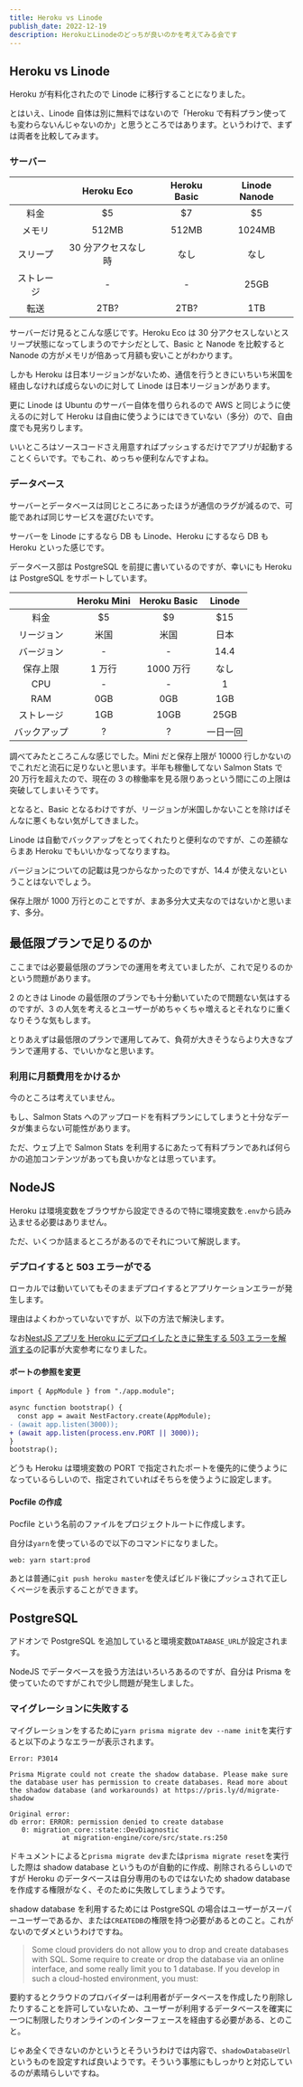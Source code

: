 ```yaml
---
title: Heroku vs Linode
publish_date: 2022-12-19
description: HerokuとLinodeのどっちが良いのかを考えてみる会です
---
```


## Heroku vs Linode

Heroku が有料化されたので Linode に移行することになりました。

とはいえ、Linode 自体は別に無料ではないので「Heroku で有料プラン使っても変わらないんじゃないのか」と思うところではあります。というわけで、まずは両者を比較してみます。

### サーバー

|            |     Heroku Eco      | Heroku Basic | Linode Nanode |
| :--------: | :-----------------: | :----------: | :-----------: |
|    料金    |         $5          |      $7      |      $5       |
|   メモリ   |        512MB        |    512MB     |    1024MB     |
|  スリープ  | 30 分アクセスなし時 |     なし     |     なし      |
| ストレージ |          -          |      -       |     25GB      |
|    転送    |        2TB?         |     2TB?     |      1TB      |

サーバーだけ見るとこんな感じです。Heroku Eco は 30 分アクセスしないとスリープ状態になってしまうのでナシだとして、Basic と Nanode を比較すると Nanode の方がメモリが倍あって月額も安いことがわかります。

しかも Heroku は日本リージョンがないため、通信を行うときにいちいち米国を経由しなければ成らないのに対して Linode は日本リージョンがあります。

更に Linode は Ubuntu のサーバー自体を借りられるので AWS と同じように使えるのに対して Heroku は自由に使うようにはできていない（多分）ので、自由度でも見劣りします。

いいところはソースコードさえ用意すればプッシュするだけでアプリが起動することくらいです。でもこれ、めっちゃ便利なんですよね。

### データベース

サーバーとデータベースは同じところにあったほうが通信のラグが減るので、可能であれば同じサービスを選びたいです。

サーバーを Linode にするなら DB も Linode、Heroku にするなら DB も Heroku といった感じです。

データベース部は PostgreSQL を前提に書いているのですが、幸いにも Heroku は PostgreSQL をサポートしています。

|              | Heroku Mini | Heroku Basic |  Linode  |
| :----------: | :---------: | :----------: | :------: |
|     料金     |     $5      |      $9      |   $15    |
|  リージョン  |    米国     |     米国     |   日本   |
|  バージョン  |      -      |      -       |   14.4   |
|   保存上限   |   1 万行    |  1000 万行   |   なし   |
|     CPU      |      -      |      -       |    1     |
|     RAM      |     0GB     |     0GB      |   1GB    |
|  ストレージ  |     1GB     |     10GB     |   25GB   |
| バックアップ |      ?      |      ?       | 一日一回 |

調べてみたところこんな感じでした。Mini だと保存上限が 10000 行しかないのでこれだと流石に足りないと思います。半年も稼働してない Salmon Stats で 20 万行を超えたので、現在の 3 の稼働率を見る限りあっという間にこの上限は突破してしまいそうです。

となると、Basic となるわけですが、リージョンが米国しかないことを除けばそんなに悪くもない気がしてきました。

Linode は自動でバックアップをとってくれたりと便利なのですが、この差額ならまあ Heroku でもいいかなってなりますね。

バージョンについての記載は見つからなかったのですが、14.4 が使えないということはないでしょう。

保存上限が 1000 万行とのことですが、まあ多分大丈夫なのではないかと思います、多分。

## 最低限プランで足りるのか

ここまでは必要最低限のプランでの運用を考えていましたが、これで足りるのかという問題があります。

2 のときは Linode の最低限のプランでも十分動いていたので問題ない気はするのですが、3 の人気を考えるとユーザーがめちゃくちゃ増えるとそれなりに重くなりそうな気もします。

とりあえずは最低限のプランで運用してみて、負荷が大きそうならより大きなプランで運用する、でいいかなと思います。

### 利用に月額費用をかけるか

今のところは考えていません。

もし、Salmon Stats へのアップロードを有料プランにしてしまうと十分なデータが集まらない可能性があります。

ただ、ウェブ上で Salmon Stats を利用するにあたって有料プランであれば何らかの追加コンテンツがあっても良いかなとは思っています。

## NodeJS

Heroku は環境変数をブラウザから設定できるので特に環境変数を`.env`から読み込ませる必要はありません。

ただ、いくつか詰まるところがあるのでそれについて解説します。

### デプロイすると 503 エラーがでる

ローカルでは動いていてもそのままデプロイするとアプリケーションエラーが発生します。

理由はよくわかっていないですが、以下の方法で解決します。

なお[NestJS アプリを Heroku にデプロイしたときに発生する 503 エラーを解消する](https://zenn.dev/k0kishima/articles/78f7cd55afca93)の記事が大変参考になりました。

#### ポートの参照を変更

```diff
import { AppModule } from "./app.module";

async function bootstrap() {
  const app = await NestFactory.create(AppModule);
- (await app.listen(3000));
+ (await app.listen(process.env.PORT || 3000));
}
bootstrap();
```

どうも Heroku は環境変数の PORT で指定されたポートを優先的に使うようになっているらしいので、指定されていればそちらを使うように設定します。

#### Pocfile の作成

Pocfile という名前のファイルをプロジェクトルートに作成します。

自分は`yarn`を使っているので以下のコマンドになりました。

```
web: yarn start:prod
```

あとは普通に`git push heroku master`を使えばビルド後にプッシュされて正しくページを表示することができます。

## PostgreSQL

アドオンで PostgreSQL を追加していると環境変数`DATABASE_URL`が設定されます。

NodeJS でデータベースを扱う方法はいろいろあるのですが、自分は Prisma を使っていたのですがこれで少し問題が発生しました。

### マイグレーションに失敗する

マイグレーションをするために`yarn prisma migrate dev --name init`を実行すると以下のようなエラーが表示されます。

```
Error: P3014

Prisma Migrate could not create the shadow database. Please make sure the database user has permission to create databases. Read more about the shadow database (and workarounds) at https://pris.ly/d/migrate-shadow

Original error:
db error: ERROR: permission denied to create database
   0: migration_core::state::DevDiagnostic
             at migration-engine/core/src/state.rs:250
```

ドキュメントによると`prisma migrate dev`または`prisma migrate reset`を実行した際は shadow database というものが自動的に作成、削除されるらしいのですが Heroku のデータベースは自分専用のものではないため shadow database を作成する権限がなく、そのために失敗してしまうようです。

shadow database を利用するためには PostgreSQL の場合はユーザーがスーパーユーザーであるか、または`CREATEDB`の権限を持つ必要があるとのこと。これがないのでダメというわけですね。

> Some cloud providers do not allow you to drop and create databases with SQL. Some require to create or drop the database via an online interface, and some really limit you to 1 database. If you develop in such a cloud-hosted environment, you must:

要約するとクラウドのプロバイダーは利用者がデータベースを作成したり削除したりすることを許可していないため、ユーザーが利用するデータベースを確実に一つに制限したりオンラインのインターフェースを経由する必要がある、とのこと。

じゃあ全くできないのかというとそういうわけでは内容で、`shadowDatabaseUrl`というものを設定すれば良いようです。そういう事態にもしっかりと対応しているのが素晴らしいですね。
